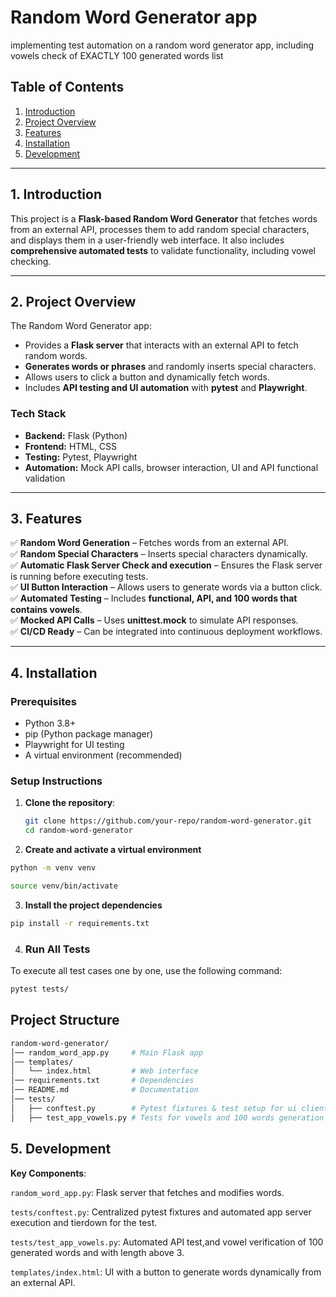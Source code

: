 # **Random Word Generator app**
implementing test automation on a random word generator app, including vowels check of EXACTLY 100 generated words list

## **Table of Contents**
1. [Introduction](#introduction)  
2. [Project Overview](#project-overview)  
3. [Features](#features)  
4. [Installation](#installation)    
5. [Development](#development)  
  
---

## **1. Introduction**
This project is a **Flask-based Random Word Generator** that fetches words from an external API, processes them to add random special characters, and displays them in a user-friendly web interface. It also includes **comprehensive automated tests** to validate functionality, including vowel checking.

---

## **2. Project Overview**
The Random Word Generator app:
- Provides a **Flask server** that interacts with an external API to fetch random words.
- **Generates words or phrases** and randomly inserts special characters.
- Allows users to click a button and dynamically fetch words.
- Includes **API testing and UI automation** with **pytest** and **Playwright**.

### **Tech Stack**
- **Backend:** Flask (Python)
- **Frontend:** HTML, CSS
- **Testing:** Pytest, Playwright
- **Automation:** Mock API calls, browser interaction, UI and API functional validation

---

## **3. Features**
✅ **Random Word Generation** – Fetches words from an external API.  
✅ **Random Special Characters** – Inserts special characters dynamically.  
✅ **Automatic Flask Server Check and execution** – Ensures the Flask server is running before executing tests.  
✅ **UI Button Interaction** – Allows users to generate words via a button click.  
✅ **Automated Testing** – Includes **functional, API, and 100 words that contains vowels**.  
✅ **Mocked API Calls** – Uses **unittest.mock** to simulate API responses.  
✅ **CI/CD Ready** – Can be integrated into continuous deployment workflows.  

---

## **4. Installation**
### **Prerequisites**
- Python 3.8+
- pip (Python package manager)
- Playwright for UI testing
- A virtual environment (recommended)

### **Setup Instructions**
1. **Clone the repository**:
   ```bash
   git clone https://github.com/your-repo/random-word-generator.git
   cd random-word-generator 
   ```

2. **Create and activate a virtual environment** 
```bash
python -m venv venv 

source venv/bin/activate
```

3. **Install the project dependencies**
```bash
pip install -r requirements.txt
```

4. ### **Run All Tests**
To execute all test cases one by one, use the following command:
```bash
pytest tests/

```
## Project Structure

```bash
random-word-generator/
│── random_word_app.py     # Main Flask app
│── templates/
│   └── index.html         # Web interface
│── requirements.txt       # Dependencies
│── README.md              # Documentation
│── tests/
│   ├── conftest.py        # Pytest fixtures & test setup for ui client, api and for automated server startup
│   ├── test_app_vowels.py # Tests for vowels and 100 words generation
```

## **5. Development**
**Key Components**:

``` random_word_app.py ```: Flask server that fetches and modifies words. 

```tests/conftest.py```: Centralized pytest fixtures and automated app server execution and tierdown for the test.

```tests/test_app_vowels.py```: Automated API test,and vowel verification of 100 generated words and with length above 3.

```templates/index.html```: UI with a button to generate words dynamically from an external API.

